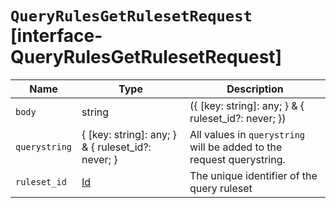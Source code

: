 # `QueryRulesGetRulesetRequest` [interface-QueryRulesGetRulesetRequest]

| Name | Type | Description |
| - | - | - |
| `body` | string | ({ [key: string]: any; } & { ruleset_id?: never; }) | All values in `body` will be added to the request body. |
| `querystring` | { [key: string]: any; } & { ruleset_id?: never; } | All values in `querystring` will be added to the request querystring. |
| `ruleset_id` | [Id](./Id.md) | The unique identifier of the query ruleset |
